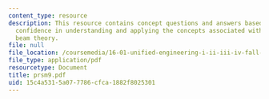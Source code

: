 ```yaml
---
content_type: resource
description: This resource contains concept questions and answers based on level of
  confidence in understanding and applying the concepts associated with simple of
  beam theory.
file: null
file_location: /coursemedia/16-01-unified-engineering-i-ii-iii-iv-fall-2005-spring-2006/15c4a5315a077786cfca1882f8025301_prsm9.pdf
file_type: application/pdf
resourcetype: Document
title: prsm9.pdf
uid: 15c4a531-5a07-7786-cfca-1882f8025301
---
```

